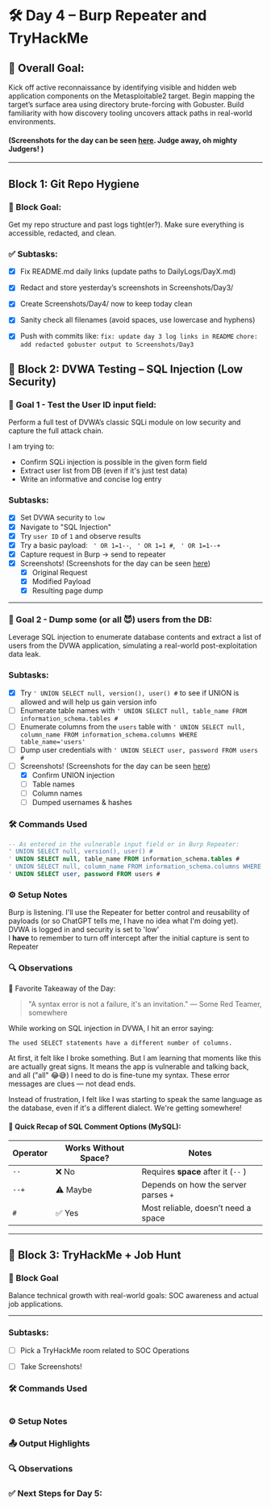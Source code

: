 # 🛠️ Day 4 – Burp Repeater and TryHackMe

## 🎯 Overall Goal:

Kick off active reconnaissance by identifying visible and hidden web application components on the Metasploitable2 target. Begin mapping the target’s surface area using directory brute-forcing with Gobuster. Build familiarity with how discovery tooling uncovers attack paths in real-world environments.

#### (Screenshots for the day can be seen [here](../Screenshots/Day4.md). Judge away, oh mighty Judgers! )

---

## Block 1: Git Repo Hygiene

### 🎯 Block Goal:

Get my repo structure and past logs tight(er?). Make sure everything is accessible, redacted, and clean.

### ✅ Subtasks:

- [x] Fix README.md daily links (update paths to DailyLogs/DayX.md)

- [x] Redact and store yesterday’s screenshots in Screenshots/Day3/

- [x] Create Screenshots/Day4/ now to keep today clean

- [x] Sanity check all filenames (avoid spaces, use lowercase and hyphens)

- [x] Push with commits like:
      `fix: update day 3 log links in README`
      `chore: add redacted gobuster output to Screenshots/Day3`

## 🧩 Block 2: DVWA Testing – SQL Injection (Low Security)

### 🎯 Goal 1 - Test the User ID input field:

Perform a full test of DVWA’s classic SQLi module on low security and capture the full attack chain.

I am trying to:

- Confirm SQLi injection is possible in the given form field
- Extract user list from DB (even if it's just test data)
- Write an informative and concise log entry

### Subtasks:

- [x] Set DVWA security to `low`
- [x] Navigate to "SQL Injection"
- [x] Try `user ID` of `1` and observe results
- [x] Try a basic payload: ` ' OR 1=1--`, ` ' OR 1=1 #`, ` ' OR 1=1--+`
- [x] Capture request in Burp -> send to repeater
- [x] Screenshots! (Screenshots for the day can be seen [here](../Screenshots/Day4.md))
  - [x] Original Request
  - [x] Modified Payload
  - [x] Resulting page dump

---

### 🎯 Goal 2 - Dump some (or all 😈) users from the DB:

Leverage SQL injection to enumerate database contents and extract a list of users from the DVWA application, simulating a real-world post-exploitation data leak.

### Subtasks:

- [x] Try `' UNION SELECT null, version(), user() #` to see if UNION is allowed and will help us gain version info
- [ ] Enumerate table names with `' UNION SELECT null, table_name FROM information_schema.tables #`
- [ ] Enumerate columns from the `users` table with `' UNION SELECT null, column_name FROM information_schema.columns WHERE table_name='users'`
- [ ] Dump user credentials with `' UNION SELECT user, password FROM users #`
- [ ] Screenshots! (Screenshots for the day can be seen [here](../Screenshots/Day4.md))
  - [x] Confirm UNION injection
  - [ ] Table names
  - [ ] Column names
  - [ ] Dumped usernames & hashes

### 🛠️ Commands Used

```sql
-- As entered in the vulnerable input field or in Burp Repeater:
' UNION SELECT null, version(), user() #
' UNION SELECT null, table_name FROM information_schema.tables #
' UNION SELECT null, column_name FROM information_schema.columns WHERE table_name='users' #
' UNION SELECT user, password FROM users #

```

### ⚙️ Setup Notes

Burp is listening. I'll use the Repeater for better control and reusability of payloads (or so ChatGPT tells me, I have no idea what I'm doing yet).  
DVWA is logged in and security is set to 'low'  
I **have** to remember to turn off intercept after the initial capture is sent to Repeater

### 🔍 Observations

💬 Favorite Takeaway of the Day:

> "A syntax error is not a failure, it's an invitation."
> — Some Red Teamer, somewhere

While working on SQL injection in DVWA, I hit an error saying:

`The used SELECT statements have a different number of columns.`

At first, it felt like I broke something. But I am learning that moments like this are actually great signs. It means the app is vulnerable and talking back, and all ("all" 😂😅) I need to do is fine-tune my syntax. These error messages are clues — not dead ends.

Instead of frustration, I felt like I was starting to speak the same language as the database, even if it's a different dialect. We're getting somewhere!

#### 🧠 Quick Recap of SQL Comment Options (MySQL):

| Operator | Works Without Space? | Notes                                |
| -------- | -------------------- | ------------------------------------ |
| `--`     | ❌ No                | Requires **space** after it (`--` )  |
| `--+`    | ⚠️ Maybe             | Depends on how the server parses `+` |
| `#`      | ✅ Yes               | Most reliable, doesn’t need a space  |

---

## 🧩 Block 3: TryHackMe + Job Hunt

### 🎯 Block Goal

Balance technical growth with real-world goals: SOC awareness and actual job applications.

---

### Subtasks:

- [ ] Pick a TryHackMe room related to SOC Operations

- [ ] Take Screenshots!

### 🛠️ Commands Used

```bash


```

### ⚙️ Setup Notes

### 📤 Output Highlights

### 🔍 Observations

### ✅ Next Steps for Day 5:

